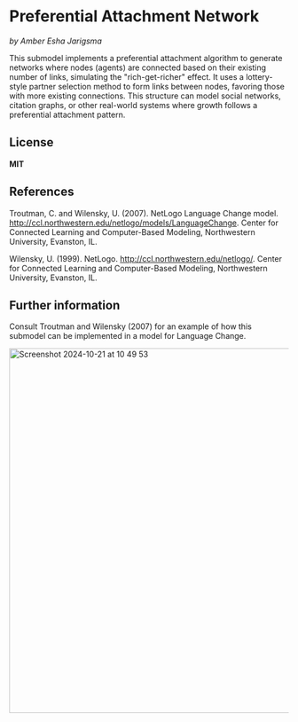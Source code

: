 # Preferential Attachment Network
*by Amber Esha Jarigsma*  

This submodel implements a preferential attachment algorithm to generate networks where nodes (agents) are connected based on their existing number of links, simulating the "rich-get-richer" effect. It uses a lottery-style partner selection method to form links between nodes, favoring those with more existing connections. This structure can model social networks, citation graphs, or other real-world systems where growth follows a preferential attachment pattern.  

## License
**MIT** 

## References
Troutman, C. and Wilensky, U. (2007). NetLogo Language Change model. http://ccl.northwestern.edu/netlogo/models/LanguageChange. Center for   Connected Learning and Computer-Based Modeling, Northwestern University, Evanston, IL.

Wilensky, U. (1999). NetLogo. http://ccl.northwestern.edu/netlogo/. Center for Connected Learning and Computer-Based Modeling, Northwestern   University, Evanston, IL.

## Further information
Consult Troutman and Wilensky (2007) for an example of how this submodel can be implemented in a model for Language Change.

<img width="658" alt="Screenshot 2024-10-21 at 10 49 53" src="https://github.com/user-attachments/assets/5aac8410-fab1-47dd-aca6-4aac1882f1fa">
